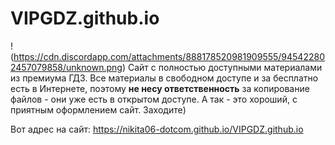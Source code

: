 # VIPGDZ.github.io
!(https://cdn.discordapp.com/attachments/888178520981909555/945422802457079858/unknown.png)
Сайт с полностью доступными материалами из премиума ГДЗ. Все материалы в свободном доступе и за бесплатно есть в Интернете, поэтому **не несу ответственность** за копирование файлов - они уже есть в открытом доступе. А так - это хороший, с приятным оформлением сайт. Заходите)

Вот адрес на сайт: https://nikita06-dotcom.github.io/VIPGDZ.github.io
